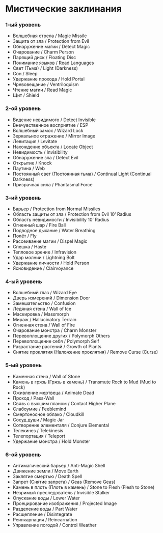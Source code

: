 # Мистические заклинания

### 1-ый уровень

- Волшебная стрела / Magic Missile
- Защита от зла / Protection from Evil
- Обнаружение магии / Detect Magic
- Очарование / Charm Person
- Парящий диск / Floating Disc
- Понимание языков / Read Languages
- Свет (Тьма) / Light (Darkness)
- Сон / Sleep
- Удержание прохода / Hold Portal
- Чревовещание / Ventriloquism
- Чтение магии / Read Magic
- Щит / Shield

### 2-ой уровень

- Видение невидимого / Detect Invisible
- Внечувственное восприятие / ESP
- Волшебный замок / Wizard Lock
- Зеркальное отражение / Mirror Image
- Левитация / Levitate
- Нахождение объекта / Locate Object
- Невидимость / Invisibility
- Обнаружение зла / Detect Evil
- Открытие / Knock
- Паутина / Web
- Постоянный свет (Постоянная тьма) / Continual Light (Continual Darkness)
- Призрачная сила / Phantasmal Force

### 3-ий уровень

- Барьер / Protection from Normal Missiles
- Область защиты от зла / Protection from Evil 10’ Radius
- Область невидимости / Invisibility 10’ Radius
- Огненный шар / Fire Ball
- Подводное дыхание / Water Breathing
- Полёт / Fly
- Рассеивание магии / Dispel Magic
- Спешка / Haste
- Тепловое зрение / Infravision
- Удар молнии / Lightning Bolt
- Удержание личности / Hold Person
- Ясновидение / Clairvoyance
  
### 4-ый уровень

- Волшебный глаз / Wizard Eye
- Дверь измерений / Dimension Door
- Замешательство / Confusion
- Ледяная стена / Wall of Ice
- Маскировка / Massmorph
- Мираж / Hallucinatory Terrain
- Огненная стена / Wall of Fire
- Очарование монстра / Charm Monster
- Перевоплощение других / Polymorph Others
- Перевоплощение себя / Polymorph Self
- Разрастание растений / Growth of Plants
- Снятие проклятия (Наложение проклятия) / Remove Curse (Curse)

### 5-ый уровень

- Каменная стена / Wall of Stone
- Камень в грязь (Грязь в камень) / Transmute Rock to Mud (Mud to Rock)
- Оживление мертвеца / Animate Dead
- Проход / Pass-Wall
- Связь с высшим планом / Contact Higher Plane
- Слабоумие / Feeblemind
- Смертоносное облако / Cloudkill
- Сосуд души / Magic Jar
- Сотворение элементаля / Conjure Elemental
- Телекинез / Telekinesis
- Телепортация / Teleport
- Удержание монстра / Hold Monster

### 6-ой уровень

- Антимагический барьер / Anti-Magic Shell
- Движение земли / Move Earth
- Заклятие смертью / Death Spell
- Запрет (Снятие запрета) / Geas (Remove Geas)
- Камень в плоть (Плоть в камень) / Stone to Flesh (Flesh to Stone)
- Незримый преследователь / Invisible Stalker
- Опускание воды / Lower Water
- Проецирование изображения / Projected Image
- Разделение воды / Part Water
- Расщепление / Disintegrate
- Реинкарнация / Reincarnation
- Управление погодой / Control Weather